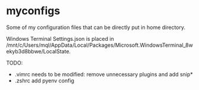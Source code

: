 # myconfigs
Some of my configuration files that can be directly put in home directory.

Windows Terminal Settings.json is placed in /mnt/c/Users/mql/AppData/Local/Packages/Microsoft.WindowsTerminal_8wekyb3d8bbwe/LocalState.

TODO:
- .vimrc needs to be modified: remove unnecessary plugins and add snip*
- .zshrc add pyenv config

